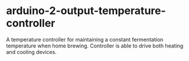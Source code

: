arduino-2-output-temperature-controller
=======================================

A temperature controller for maintaining a constant fermentation temperature when home brewing.  Controller is able to drive both heating and cooling devices.